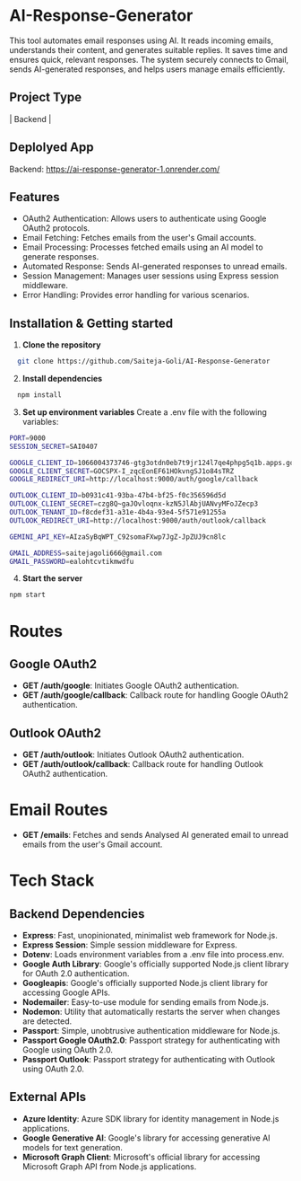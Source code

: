 # AI-Response-Generator


This tool automates email responses using AI. It reads incoming emails, understands their content, and generates suitable replies. It saves time and ensures quick, relevant responses. The system securely connects to Gmail, sends AI-generated responses, and helps users manage emails efficiently.



## Project Type
| Backend |

## Deplolyed App
Backend: https://ai-response-generator-1.onrender.com/

## Features
- OAuth2 Authentication: Allows users to authenticate using Google OAuth2 protocols.
- Email Fetching: Fetches emails from the user's Gmail accounts.
- Email Processing: Processes fetched emails using an AI model to generate responses.
- Automated Response: Sends AI-generated responses to unread emails.
- Session Management: Manages user sessions using Express session middleware.
- Error Handling: Provides error handling for various scenarios.


## Installation & Getting started

1. **Clone the repository** 
```bash
  git clone https://github.com/Saiteja-Goli/AI-Response-Generator
```
2. **Install dependencies**
```bash
  npm install
```

3. **Set up environment variables** 
Create a .env file with the following variables:
```bash
PORT=9000
SESSION_SECRET=SAI0407

GOOGLE_CLIENT_ID=1066004373746-gtg3otdn0eb7t9jr124l7qe4phpg5q1b.apps.googleusercontent.com
GOOGLE_CLIENT_SECRET=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
GOOGLE_REDIRECT_URI=http://localhost:9000/auth/google/callback

OUTLOOK_CLIENT_ID=b0931c41-93ba-47b4-bf25-f0c356596d5d
OUTLOOK_CLIENT_SECRET=czg8Q~gaJOvloqnx-kzN5JlAbjUANvyMFoJZecp3
OUTLOOK_TENANT_ID=f8cdef31-a31e-4b4a-93e4-5f571e91255a
OUTLOOK_REDIRECT_URI=http://localhost:9000/auth/outlook/callback

GEMINI_API_KEY=AIzaSyBqWPT_C92somaFXwp7JgZ-JpZUJ9cn8lc

GMAIL_ADDRESS=saitejagoli666@gmail.com
GMAIL_PASSWORD=ealohtcvtikmwdfu

```
4. **Start the server**
```bash
npm start
```
# Routes
## Google OAuth2

- **GET /auth/google**: Initiates Google OAuth2 authentication.
- **GET /auth/google/callback**: Callback route for handling Google OAuth2 authentication.

## Outlook OAuth2

- **GET /auth/outlook**: Initiates Outlook OAuth2 authentication.
- **GET /auth/outlook/callback**: Callback route for handling Outlook OAuth2 authentication.

# Email Routes

- **GET /emails**: Fetches and sends Analysed AI generated email to unread emails from the user's Gmail account.

# Tech Stack

## Backend Dependencies

- **Express**: Fast, unopinionated, minimalist web framework for Node.js.
- **Express Session**: Simple session middleware for Express.
- **Dotenv**: Loads environment variables from a .env file into process.env.
- **Google Auth Library**: Google's officially supported Node.js client library for OAuth 2.0 authentication.
- **Googleapis**: Google's officially supported Node.js client library for accessing Google APIs.
- **Nodemailer**: Easy-to-use module for sending emails from Node.js.
- **Nodemon**: Utility that automatically restarts the server when changes are detected.
- **Passport**: Simple, unobtrusive authentication middleware for Node.js.
- **Passport Google OAuth2.0**: Passport strategy for authenticating with Google using OAuth 2.0.
- **Passport Outlook**: Passport strategy for authenticating with Outlook using OAuth 2.0.

## External APIs

- **Azure Identity**: Azure SDK library for identity management in Node.js applications.
- **Google Generative AI**: Google's library for accessing generative AI models for text generation.
- **Microsoft Graph Client**: Microsoft's official library for accessing Microsoft Graph API from Node.js applications.

